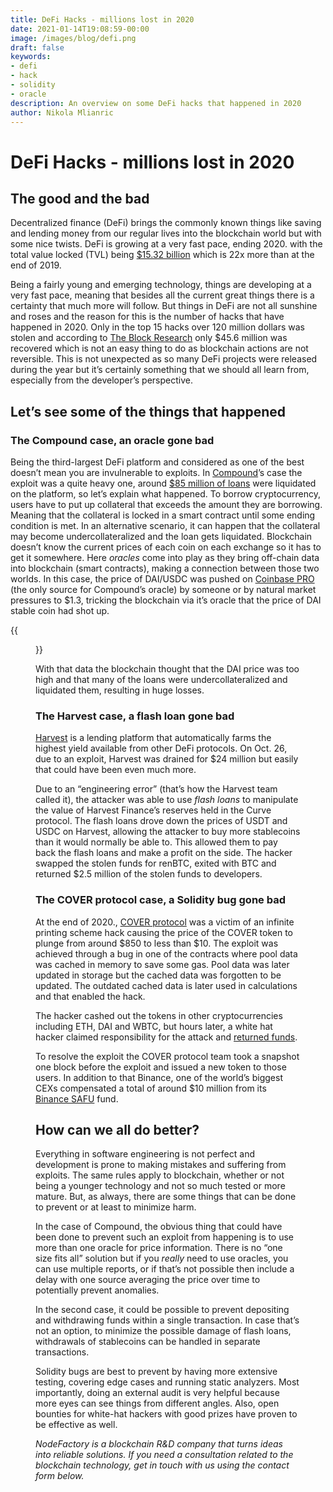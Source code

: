 ```yaml
---
title: DeFi Hacks - millions lost in 2020
date: 2021-01-14T19:08:59-00:00
image: /images/blog/defi.png
draft: false
keywords:
- defi
- hack
- solidity
- oracle
description: An overview on some DeFi hacks that happened in 2020
author: Nikola Mlianric
---
```


# DeFi Hacks - millions lost in 2020

## The good and the bad
Decentralized finance (DeFi) brings the commonly known things like saving and lending money from our regular lives into the blockchain world but with some nice twists. DeFi is growing at a very fast pace, ending 2020. with the total value locked (TVL) being [$15.32 billion](https://defipulse.com/) which is 22x more than at the end of 2019.

Being a fairly young and emerging technology, things are developing at a very fast pace, meaning that besides all the current great things there is a certainty that much more will follow. But things in DeFi are not all sunshine and roses and the reason for this is the number of hacks that have happened in 2020. Only in the top 15 hacks over 120 million dollars was stolen and according to [The Block Research](https://www.theblockcrypto.com/linked/89830/hackers-stole-120-million-via-15-defi-hacks-in-2020) only $45.6 million was recovered which is not an easy thing to do as blockchain actions are not reversible. This is not unexpected as so many DeFi projects were released during the year but it’s certainly something that we should all learn from, especially from the developer’s perspective.

## Let’s see some of the things that happened

### The Compound case, an oracle gone bad

Being the third-largest DeFi platform and considered as one of the best doesn’t mean you are invulnerable to exploits. In [Compound](https://compound.finance/)’s case the exploit was a quite heavy one, around [$85 million of loans](https://twitter.com/rleshner/status/1332139014334287872) were liquidated on the platform, so let’s explain what happened.
To borrow cryptocurrency, users have to put up collateral that exceeds the amount they are borrowing. Meaning that the collateral is locked in a smart contract until some ending condition is met. In an alternative scenario, it can happen that the collateral may become undercollateralized and the loan gets liquidated. Blockchain doesn’t know the current prices of each coin on each exchange so it has to get it somewhere. Here *oracles* come into play as they bring off-chain data into blockchain (smart contracts), making a connection between those two worlds.
In this case, the price of DAI/USDC was pushed on [Coinbase PRO](https://pro.coinbase.com/trade/DAI-USDC) (the only source for Compound’s oracle) by someone or by natural market pressures to $1.3, tricking the blockchain via it’s oracle that the price of DAI stable coin had shot up.

{{<figure src="/images/blog/dai-usdc-spike-on-coinbase-pro" title="Screenshot of DAI-USDC price spike on Coinbase PRO" >}}

With that data the blockchain thought that the DAI price was too high and that many of the loans were undercollateralized and liquidated them, resulting in huge losses.


### The Harvest case, a flash loan gone bad

[Harvest](https://harvest.finance/) is a lending platform that automatically farms the highest yield available from other DeFi protocols. On Oct. 26, due to an exploit, Harvest was drained for $24 million but easily that could have been even much more.

Due to an “engineering error” (that’s how the Harvest team called it), the attacker was able to use *flash loans* to manipulate the value of Harvest Finance’s reserves held in the Curve protocol. The flash loans drove down the prices of USDT and USDC on Harvest, allowing the attacker to buy more stablecoins than it would normally be able to. This allowed them to pay back the flash loans and make a profit on the side. The hacker swapped the stolen funds for renBTC, exited with BTC and returned $2.5 million of the stolen funds to developers.

### The COVER protocol case, a Solidity bug gone bad

At the end of 2020., [COVER protocol](https://www.coverprotocol.com/) was a victim of an infinite printing scheme hack causing the price of the COVER token to plunge from around $850 to less than $10. The exploit was achieved through a bug in one of the contracts where pool data was cached in memory to save some gas. Pool data was later updated in storage but the cached data was forgotten to be updated. The outdated cached data is later used in calculations and that enabled the hack.

The hacker cashed out the tokens in other cryptocurrencies including ETH, DAI and WBTC, but hours later, a white hat hacker claimed responsibility for the attack and [returned funds](https://twitter.com/bantg/status/1343553858354737156?s=21).

To resolve the exploit the COVER protocol team took a snapshot one block before the exploit and issued a new token to those users. In addition to that Binance, one of the world’s biggest CEXs compensated a total of around $10 million from its [Binance SAFU](https://academy.binance.com/en/glossary/secure-asset-fund-for-users) fund.

## How can we all do better?

Everything in software engineering is not perfect and development is prone to making mistakes and suffering from exploits. The same rules apply to blockchain, whether or not being a younger technology and not so much tested or more mature. But, as always, there are some things that can be done to prevent or at least to minimize harm.

In the case of Compound, the obvious thing that could have been done to prevent such an exploit from happening is to use more than one oracle for price information. There is no “one size fits all” solution but if you *really* need to use oracles, you can use multiple reports, or if that’s not possible then include a delay with one source averaging the price over time to potentially prevent anomalies.

In the second case, it could be possible to prevent depositing and withdrawing funds within a single transaction. In case that’s not an option, to minimize the possible damage of flash loans, withdrawals of stablecoins can be handled in separate transactions.

Solidity bugs are best to prevent by having more extensive testing, covering edge cases and running static analyzers. Most importantly, doing an external audit is very helpful because more eyes can see things from different angles. Also, open bounties for white-hat hackers with good prizes have proven to be effective as well.

*NodeFactory is a blockchain R&D company that turns ideas into reliable solutions. If you need a consultation related to the blockchain technology, get in touch with us using the contact form below.*
